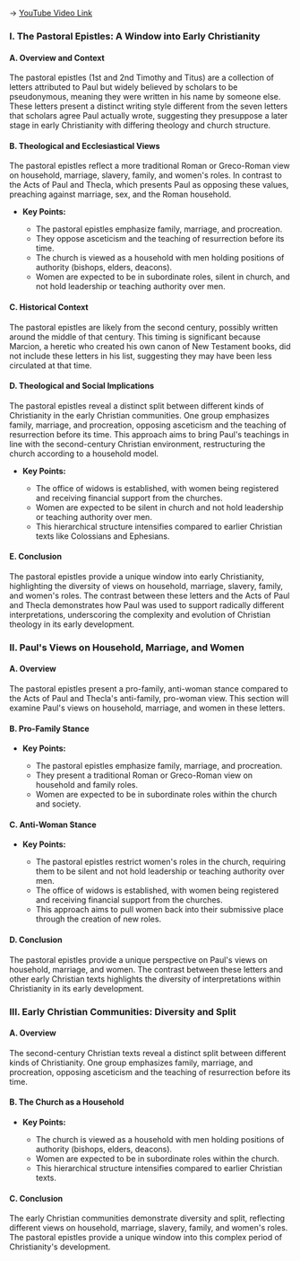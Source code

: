 -> [YouTube Video Link](https://www.youtube.com/watch?v=T_m10CyD-fs&list=PL279CFA55C51E75E0&index=19&pp=iAQB)

### I. The Pastoral Epistles: A Window into Early Christianity
#### A. Overview and Context

The pastoral epistles (1st and 2nd Timothy and Titus) are a collection of letters attributed to Paul but widely believed by scholars to be pseudonymous, meaning they were written in his name by someone else. These letters present a distinct writing style different from the seven letters that scholars agree Paul actually wrote, suggesting they presuppose a later stage in early Christianity with differing theology and church structure.

#### B. Theological and Ecclesiastical Views

The pastoral epistles reflect a more traditional Roman or Greco-Roman view on household, marriage, slavery, family, and women's roles. In contrast to the Acts of Paul and Thecla, which presents Paul as opposing these values, preaching against marriage, sex, and the Roman household.

- **Key Points:**

  - The pastoral epistles emphasize family, marriage, and procreation.
  - They oppose asceticism and the teaching of resurrection before its time.
  - The church is viewed as a household with men holding positions of authority (bishops, elders, deacons).
  - Women are expected to be in subordinate roles, silent in church, and not hold leadership or teaching authority over men.

#### C. Historical Context

The pastoral epistles are likely from the second century, possibly written around the middle of that century. This timing is significant because Marcion, a heretic who created his own canon of New Testament books, did not include these letters in his list, suggesting they may have been less circulated at that time.

#### D. Theological and Social Implications

The pastoral epistles reveal a distinct split between different kinds of Christianity in the early Christian communities. One group emphasizes family, marriage, and procreation, opposing asceticism and the teaching of resurrection before its time. This approach aims to bring Paul's teachings in line with the second-century Christian environment, restructuring the church according to a household model.

- **Key Points:**

  - The office of widows is established, with women being registered and receiving financial support from the churches.
  - Women are expected to be silent in church and not hold leadership or teaching authority over men.
  - This hierarchical structure intensifies compared to earlier Christian texts like Colossians and Ephesians.

#### E. Conclusion

The pastoral epistles provide a unique window into early Christianity, highlighting the diversity of views on household, marriage, slavery, family, and women's roles. The contrast between these letters and the Acts of Paul and Thecla demonstrates how Paul was used to support radically different interpretations, underscoring the complexity and evolution of Christian theology in its early development.

### II. Paul's Views on Household, Marriage, and Women
#### A. Overview

The pastoral epistles present a pro-family, anti-woman stance compared to the Acts of Paul and Thecla's anti-family, pro-woman view. This section will examine Paul's views on household, marriage, and women in these letters.

#### B. Pro-Family Stance

- **Key Points:**

  - The pastoral epistles emphasize family, marriage, and procreation.
  - They present a traditional Roman or Greco-Roman view on household and family roles.
  - Women are expected to be in subordinate roles within the church and society.

#### C. Anti-Woman Stance

- **Key Points:**

  - The pastoral epistles restrict women's roles in the church, requiring them to be silent and not hold leadership or teaching authority over men.
  - The office of widows is established, with women being registered and receiving financial support from the churches.
  - This approach aims to pull women back into their submissive place through the creation of new roles.

#### D. Conclusion

The pastoral epistles provide a unique perspective on Paul's views on household, marriage, and women. The contrast between these letters and other early Christian texts highlights the diversity of interpretations within Christianity in its early development.

### III. Early Christian Communities: Diversity and Split
#### A. Overview

The second-century Christian texts reveal a distinct split between different kinds of Christianity. One group emphasizes family, marriage, and procreation, opposing asceticism and the teaching of resurrection before its time.

#### B. The Church as a Household

- **Key Points:**

  - The church is viewed as a household with men holding positions of authority (bishops, elders, deacons).
  - Women are expected to be in subordinate roles within the church.
  - This hierarchical structure intensifies compared to earlier Christian texts.

#### C. Conclusion

The early Christian communities demonstrate diversity and split, reflecting different views on household, marriage, slavery, family, and women's roles. The pastoral epistles provide a unique window into this complex period of Christianity's development.